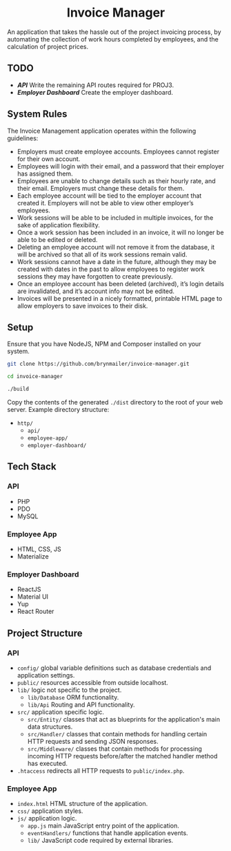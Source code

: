 <h1 align="center">Invoice Manager</h1>

An application that takes the hassle out of the project invoicing process, by automating the collection of work hours completed by employees, and the calculation of project prices.

## TODO
  * *__API__* Write the remaining API routes required for PROJ3.
  * *__Employer Dashboard__* Create the employer dashboard.

## System Rules

The Invoice Management application operates within the following guidelines:
  * Employers must create employee accounts. Employees cannot register for their own account.
  * Employees will login with their email, and a password that their employer has assigned them.
  * Employees are unable to change details such as their hourly rate, and their email. Employers must change these details for them.
  * Each employee account will be tied to the employer account that created it. Employers will not be able to view other employer’s employees.
  * Work sessions will be able to be included in multiple invoices, for the sake of application flexibility.
  * Once a work session has been included in an invoice, it will no longer be able to be edited or deleted.
  * Deleting an employee account will not remove it from the database, it will be archived so that all of its work sessions remain valid.
  * Work sessions cannot have a date in the future, although they may be created with dates in the past to allow employees to register work sessions they may have forgotten to create previously.
  * Once an employee account has been deleted (archived), it’s login details are invalidated, and it’s account info may not be edited.
  * Invoices will be presented in a nicely formatted, printable HTML page to allow employers to save invoices to their disk.

## Setup

Ensure that you have NodeJS, NPM and Composer installed on your system.

```sh
git clone https://github.com/brynmailer/invoice-manager.git

cd invoice-manager

./build
```

Copy the contents of the generated `./dist` directory to the root of your web server. Example directory structure:
  * `http/`
    * `api/`
    * `employee-app/`
    * `employer-dashboard/`

## Tech Stack

### API
  * PHP
  * PDO
  * MySQL

### Employee App
  * HTML, CSS, JS
  * Materialize

### Employer Dashboard
  * ReactJS
  * Material UI
  * Yup
  * React Router

## Project Structure

### API
  * `config/` global variable definitions such as database credentials and application settings.
  * `public/` resources accessible from outside localhost.
  * `lib/` logic not specific to the project.
    * `lib/Database` ORM functionality.
    * `lib/Api` Routing and API functionality.
  * `src/` application specific logic.
    * `src/Entity/` classes that act as blueprints for the application's main data structures. 
    * `src/Handler/` classes that contain methods for handling certain HTTP requests and sending JSON responses.
    * `src/Middleware/` classes that contain methods for processing incoming HTTP requests before/after the matched handler method has executed.
  * `.htaccess` redirects all HTTP requests to `public/index.php`.

### Employee App
  * `index.html` HTML structure of the application.
  * `css/` application styles.
  * `js/` application logic.
    * `app.js` main JavaScript entry point of the application.
    * `eventHandlers/` functions that handle application events.
    * `lib/` JavaScript code required by external libraries.
